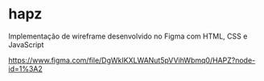 # hapz

Implementação de wireframe desenvolvido no Figma com HTML, CSS e JavaScript

https://www.figma.com/file/DgWkIKXLWANut5pVVihWbmq0/HAPZ?node-id=1%3A2
